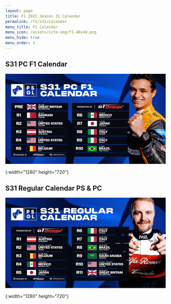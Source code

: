 ```yaml
---
layout: page
title: F1 2022 Season 31 Calendar
permalink: /f1/s31/calendar
menu_title: F1 Calendar
menu_icon: /assets/site-img/f1-48x48.png
menu_hide: true
menu_order: 3
---
```


<div class="center">

## S31 PC F1 Calendar
[![S31 PC F1 Calendar]](/assets/site-img/PSGL-S31-Calendar-PC-F1.jpg)


[S31 PC F1 Calendar]: /assets/site-img/PSGL-S31-Calendar-PC-F1.jpg
{:width="1280" height="720"}

## S31 Regular Calendar PS & PC
[![S31 Regular Calendar]](/assets/site-img/PSGL-S31-Calendar-Regular.jpg)


[S31 Regular Calendar]: /assets/site-img/PSGL-S31-Calendar-Regular.jpg
{:width="1280" height="720"}

</div>